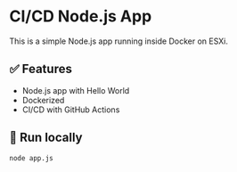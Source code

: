 # CI/CD Node.js App

This is a simple Node.js app running inside Docker on ESXi.

## ✅ Features
- Node.js app with Hello World
- Dockerized
- CI/CD with GitHub Actions

## 🚀 Run locally
```bash
node app.js

